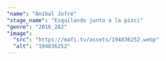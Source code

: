 ```yaml
---
"name": "Aníbal Jofré"
"stage_name": "Esquilando junto a la pisci"
"genre": "2016_282"
"image":
  "src": "https://mafi.tv/assets/194836252.webp"
  "alt": "194836252"
---
```

